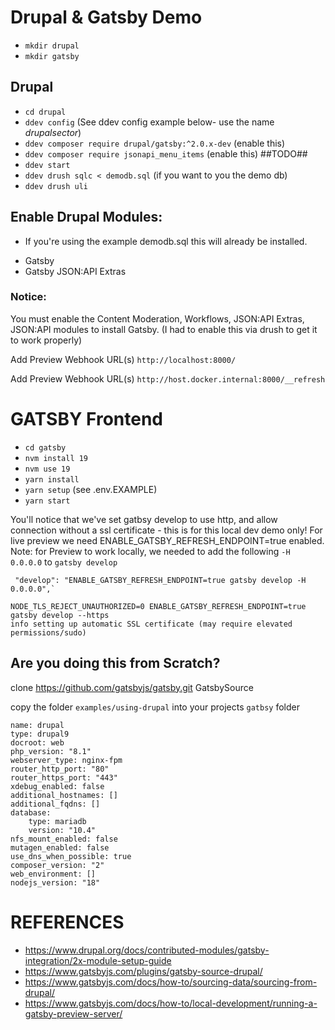 # Drupal & Gatsby Demo
- `mkdir drupal`
- `mkdir gatsby`

## Drupal
- `cd drupal`
- `ddev config` (See ddev config example below- use the name *drupalsector*)
- `ddev composer require drupal/gatsby:^2.0.x-dev` (enable this)
- `ddev composer require jsonapi_menu_items` (enable this) ##TODO##
- `ddev start`
- `ddev drush sqlc < demodb.sql` (if you want to you the demo db)
- `ddev drush uli`

## Enable Drupal Modules:
- If you're using the example demodb.sql this will already be installed.
* Gatsby
* Gatsby JSON:API Extras

### Notice:
  You must enable the Content Moderation, Workflows, JSON:API Extras, JSON:API modules to install Gatsby.
  (I had to enable this via drush to get it to work properly)

Add Preview Webhook URL(s)
`http://localhost:8000/`

Add Preview Webhook URL(s)
`http://host.docker.internal:8000/__refresh`

# GATSBY Frontend
- `cd gatsby`
- `nvm install 19`
- `nvm use 19`
- `yarn install`
- `yarn setup` (see .env.EXAMPLE)
- `yarn start`

You'll notice that we've set gatbsy develop to use http, and allow connection without a ssl certificate - this is for this local dev demo only! For live preview we need ENABLE_GATSBY_REFRESH_ENDPOINT=true enabled.
Note: for Preview to work locally, we needed to add the following `-H 0.0.0.0` to `gatsby develop`
```
 "develop": "ENABLE_GATSBY_REFRESH_ENDPOINT=true gatsby develop -H 0.0.0.0",`
```


```
NODE_TLS_REJECT_UNAUTHORIZED=0 ENABLE_GATSBY_REFRESH_ENDPOINT=true gatsby develop --https
info setting up automatic SSL certificate (may require elevated permissions/sudo)
```

## Are you doing this from Scratch?

clone https://github.com/gatsbyjs/gatsby.git GatsbySource

copy the folder `examples/using-drupal` into your projects `gatbsy` folder

```
name: drupal
type: drupal9
docroot: web
php_version: "8.1"
webserver_type: nginx-fpm
router_http_port: "80"
router_https_port: "443"
xdebug_enabled: false
additional_hostnames: []
additional_fqdns: []
database:
    type: mariadb
    version: "10.4"
nfs_mount_enabled: false
mutagen_enabled: false
use_dns_when_possible: true
composer_version: "2"
web_environment: []
nodejs_version: "18"
````

# REFERENCES
* https://www.drupal.org/docs/contributed-modules/gatsby-integration/2x-module-setup-guide
* https://www.gatsbyjs.com/plugins/gatsby-source-drupal/
* https://www.gatsbyjs.com/docs/how-to/sourcing-data/sourcing-from-drupal/
* https://www.gatsbyjs.com/docs/how-to/local-development/running-a-gatsby-preview-server/
